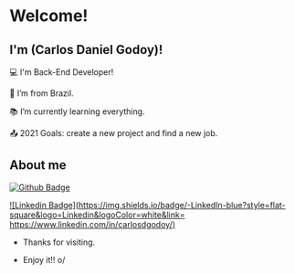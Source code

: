 # Welcome!

 

## I'm (Carlos Daniel Godoy)!

 

:computer: I'm Back-End Developer!

:house_with_garden: I’m from Brazil.

:books: I’m currently learning everything.

:outbox_tray: 2021 Goals: create a new project and find a new job.

 

## About me

[![Github Badge](https://img.shields.io/badge/-Github-000?style=flat-square&logo=Github&logoColor=white&link=github.com/CDGodoy)](github.com/CDGodoy)

[![Linkedin Badge](https://img.shields.io/badge/-LinkedIn-blue?style=flat-square&logo=Linkedin&logoColor=white&link= https://www.linkedin.com/in/carlosdgodoy/)]( https://www.linkedin.com/in/carlosdgodoy/)


- Thanks for visiting.

- Enjoy it!! o/
